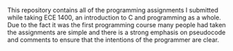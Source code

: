This repository contains all of the programming assignments I submitted while taking ECE 1400, an introduction to C and programming as a whole. Due to the fact it was the first programming course many people had taken the assignments are simple and there is a strong emphasis on pseudocode and comments to ensure that the intentions of the programmer are clear.
